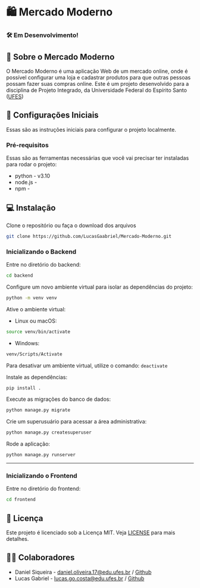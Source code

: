 # :shopping: Mercado Moderno
### :hammer_and_wrench: Em Desenvolvimento!

## :bookmark_tabs: Sobre o Mercado Moderno
O Mercado Moderno é uma aplicação Web de um mercado online, onde é possível configurar uma loja e cadastrar produtos para que outras pessoas possam fazer suas compras online.
Este é um projeto desenvolvido para a disciplina de Projeto Integrado, da Universidade Federal do Espírito Santo (<a href="ufes.br">UFES</a>)

## :wrench: Configurações Iniciais

Essas são as instruções iniciais para configurar o projeto localmente. 

### Pré-requisitos

Essas são as ferramentas necessárias que você vai precisar ter instaladas para rodar o projeto:
* python - v3.10
* node.js -
* npm -

## :computer: Instalação

Clone o repositório ou faça o download dos arquivos
```bash
git clone https://github.com/LucasGaabriel/Mercado-Moderno.git
```

### Inicializando o Backend

Entre no diretório do backend:
```bash
cd backend
```

Configure um novo ambiente virtual para isolar as dependências do projeto: 
```bash
python -m venv venv
```

Ative o ambiente virtual:
* Linux ou macOS:
```bash
source venv/bin/activate
```
* Windows:
```bash
venv/Scripts/Activate
```

Para desativar um ambiente virtual, utilize o comando: ```deactivate```

Instale as dependências:
```bash
pip install .
```

Execute as migrações do banco de dados:
```bash
python manage.py migrate
```

Crie um superusuário para acessar a área administrativa:
```bash
python manage.py createsuperuser
```

Rode a aplicação:
```bash
python manage.py runserver
```

--------------------------

### Inicializando o Frontend

Entre no diretório do frontend:
```bash
cd frontend
```

## :closed_lock_with_key: Licença

Este projeto é licenciado sob a Licença MIT. Veja [LICENSE](LICENSE.txt) para mais detalhes.

## :technologist: Colaboradores
* Daniel Siqueira - daniel.oliveira.17@edu.ufes.br / [Github](https://github.com/siqueiradaniel)
* Lucas Gabriel - lucas.go.costa@edu.ufes.br / [Github](https://github.com/LucasGaabriel)
